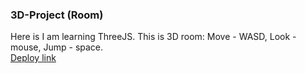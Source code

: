 ### 3D-Project (Room)
Here is I am learning ThreeJS. This is 3D room: Move - WASD, Look - mouse, Jump - space.  
[Deploy link](https://gloryson.github.io/3d-project)
